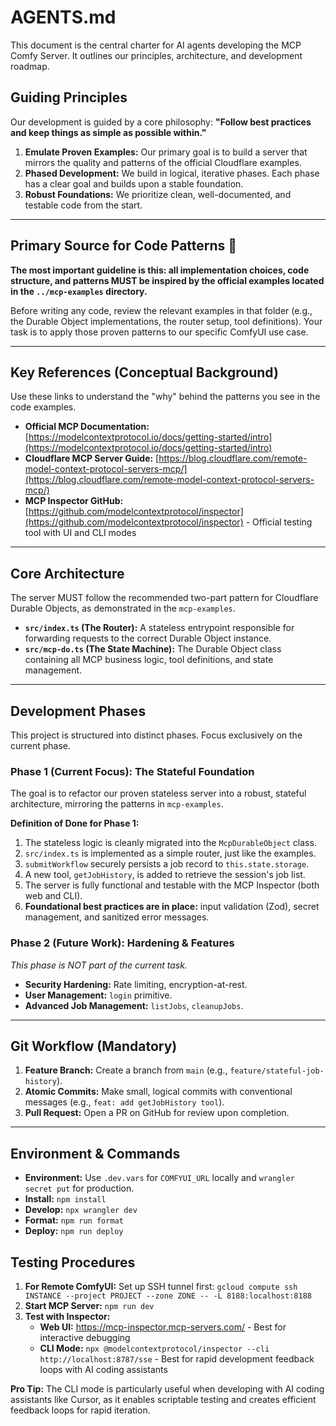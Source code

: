 # AGENTS.md

This document is the central charter for AI agents developing the MCP Comfy Server. It outlines our principles, architecture, and development roadmap.

## Guiding Principles

Our development is guided by a core philosophy: **"Follow best practices and keep things as simple as possible within."**

1.  **Emulate Proven Examples:** Our primary goal is to build a server that mirrors the quality and patterns of the official Cloudflare examples.
2.  **Phased Development:** We build in logical, iterative phases. Each phase has a clear goal and builds upon a stable foundation.
3.  **Robust Foundations:** We prioritize clean, well-documented, and testable code from the start.

---

## Primary Source for Code Patterns 🌟

**The most important guideline is this: all implementation choices, code structure, and patterns MUST be inspired by the official examples located in the `../mcp-examples` directory.**

Before writing any code, review the relevant examples in that folder (e.g., the Durable Object implementations, the router setup, tool definitions). Your task is to apply those proven patterns to our specific ComfyUI use case.

---

## Key References (Conceptual Background)

Use these links to understand the "why" behind the patterns you see in the code examples.

* **Official MCP Documentation:** [https://modelcontextprotocol.io/docs/getting-started/intro](https://modelcontextprotocol.io/docs/getting-started/intro)
* **Cloudflare MCP Server Guide:** [https://blog.cloudflare.com/remote-model-context-protocol-servers-mcp/](https://blog.cloudflare.com/remote-model-context-protocol-servers-mcp/)
* **MCP Inspector GitHub:** [https://github.com/modelcontextprotocol/inspector](https://github.com/modelcontextprotocol/inspector) - Official testing tool with UI and CLI modes

---

## Core Architecture

The server MUST follow the recommended two-part pattern for Cloudflare Durable Objects, as demonstrated in the `mcp-examples`.

* **`src/index.ts` (The Router):** A stateless entrypoint responsible for forwarding requests to the correct Durable Object instance.
* **`src/mcp-do.ts` (The State Machine):** The Durable Object class containing all MCP business logic, tool definitions, and state management.

---

## Development Phases

This project is structured into distinct phases. Focus exclusively on the current phase.

### Phase 1 (Current Focus): The Stateful Foundation

The goal is to refactor our proven stateless server into a robust, stateful architecture, mirroring the patterns in `mcp-examples`.

**Definition of Done for Phase 1:**
1.  The stateless logic is cleanly migrated into the `McpDurableObject` class.
2.  `src/index.ts` is implemented as a simple router, just like the examples.
3.  `submitWorkflow` securely persists a job record to `this.state.storage`.
4.  A new tool, `getJobHistory`, is added to retrieve the session's job list.
5.  The server is fully functional and testable with the MCP Inspector (both web and CLI).
6.  **Foundational best practices are in place:** input validation (Zod), secret management, and sanitized error messages.

### Phase 2 (Future Work): Hardening & Features
*This phase is NOT part of the current task.*
* **Security Hardening:** Rate limiting, encryption-at-rest.
* **User Management:** `login` primitive.
* **Advanced Job Management:** `listJobs`, `cleanupJobs`.

---

## Git Workflow (Mandatory)

1.  **Feature Branch:** Create a branch from `main` (e.g., `feature/stateful-job-history`).
2.  **Atomic Commits:** Make small, logical commits with conventional messages (e.g., `feat: add getJobHistory tool`).
3.  **Pull Request:** Open a PR on GitHub for review upon completion.

---

## Environment & Commands

* **Environment:** Use `.dev.vars` for `COMFYUI_URL` locally and `wrangler secret put` for production.
* **Install:** `npm install`
* **Develop:** `npx wrangler dev`
* **Format:** `npm run format`
* **Deploy:** `npm run deploy`

## Testing Procedures

1. **For Remote ComfyUI:** Set up SSH tunnel first: `gcloud compute ssh INSTANCE --project PROJECT --zone ZONE -- -L 8188:localhost:8188`
2. **Start MCP Server:** `npm run dev`
3. **Test with Inspector:** 
   - **Web UI:** https://mcp-inspector.mcp-servers.com/ - Best for interactive debugging
   - **CLI Mode:** `npx @modelcontextprotocol/inspector --cli http://localhost:8787/sse` - Best for rapid development feedback loops with AI coding assistants

**Pro Tip:** The CLI mode is particularly useful when developing with AI coding assistants like Cursor, as it enables scriptable testing and creates efficient feedback loops for rapid iteration.